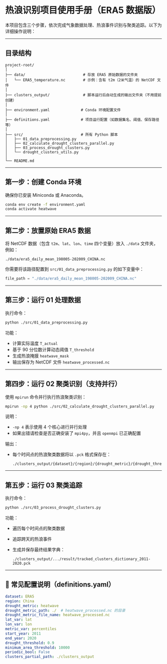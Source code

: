 # 热浪识别项目使用手册（ERA5 数据版）

本项目包含三个步骤，依次完成气象数据处理、热浪事件识别与聚类追踪。以下为详细操作说明：

---

## 目录结构

```
project-root/
│
├── data/                          # 存放 ERA5 原始数据的文件夹
│   └── ERA5_temperature.nc        # 示例：含有 t2m（2米气温）的 NetCDF 文件
│
├── clusters_output/               # 脚本运行后自动生成的输出文件夹（不用提前创建）
│
├── environment.yaml              # Conda 环境配置文件
│
├── definitions.yaml              # 项目运行配置（如数据集名、阈值、保存路径等）
│
├── src/                          # 所有 Python 脚本
│   ├── 01_data_preprocessing.py
│   ├── 02_calculate_drought_clusters_parallel.py
│   ├── 03_process_drought_clusters.py
│   └── drought_clusters_utils.py
│
└── README.md
```

---

## 第一步：创建 Conda 环境

确保你已安装 Miniconda 或 Anaconda。

```bash
conda env create -f environment.yaml
conda activate heatwave
```

---

## 第二步：放置原始 ERA5 数据

将 NetCDF 数据（包含 `t2m`、`lat`、`lon`、`time` 四个变量）放入 `./data` 文件夹，例如：

```
./data/era5_daily_mean_198005-202009_CHINA.nc
```

你需要将该路径配置到 `src/01_data_preprocessing.py` 的如下变量中：

```python
file_path = "./data/era5_daily_mean_198005-202009_CHINA.nc"
```

---

## 第三步：运行 01 处理数据

执行命令：

```bash
python ./src/01_data_preprocessing.py
```

功能：

* 计算实际温度 `T_actual`
* 基于 90 分位数计算动态阈值 `T_threshold`
* 生成热浪掩膜 `heatwave_mask`
* 输出保存为 NetCDF 文件 `heatwave_processed.nc`

---

## 第四步：运行 02 聚类识别（支持并行）

使用 `mpirun` 命令并行执行热浪聚类识别：

```bash
mpirun -np 4 python ./src/02_calculate_drought_clusters_parallel.py
```

说明：

* `-np 4` 表示使用 4 个核心进行并行处理
* 如果出错请检查是否正确安装了 `mpi4py`，并且 `openmpi` 已正确配置

输出：

* 每个时间点的热浪聚类数据将以 `.pck` 格式保存在：

  ```
  ./clusters_output/{dataset}/{region}/{drought_metric}/{drought_threshold}/
  ```

---

## 第五步：运行 03 聚类追踪

执行命令：

```bash
python ./src/03_process_drought_clusters.py
```

功能：

* 遍历每个时间点的聚类数据
* 追踪跨天的热浪事件
* 生成并保存最终结果字典：

  ```
  ./clusters_output/.../result/tracked_clusters_dictionary_2011-2020.pck
  ```

---

## 📌 常见配置说明（definitions.yaml）

```yaml
dataset: ERA5
region: China
drought_metric: heatwave
drought_metric_path: ./  # heatwave_processed.nc 的目录
drought_metric_file_name: heatwave_processed.nc
lat_var: lat
lon_var: lon
metric_var: percentiles
start_year: 2011
end_year: 2020
drought_threshold: 0.9
minimum_area_threshold: 10000
periodic_bool: False
clusters_partial_path: ./clusters_output
```
